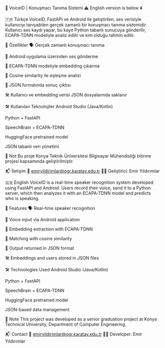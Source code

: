 🎤 VoiceID | Konuşmacı Tanıma Sistemi
⚠️ English version is below ⬇️

🇹🇷 Türkçe
VoiceID, FastAPI ve Android ile geliştirilen, ses verisiyle kullanıcıyı tanıyabilen gerçek zamanlı bir konuşmacı tanıma sistemidir.
Kullanıcı ses kaydı yapar, bu kayıt Python tabanlı sunucuya gönderilir, ECAPA-TDNN modeliyle analiz edilir ve kim olduğu tahmin edilir.

🚀 Özellikler
🗣️ Gerçek zamanlı konuşmacı tanıma

📱 Android uygulama üzerinden ses gönderme

🧠 ECAPA-TDNN modeliyle embedding çıkarma

🧮 Cosine similarity ile eşleşme analizi

📄 JSON formatında sonuç çıktısı

🛠️ Kullanıcı ve embedding verisi JSON dosyalarında saklanır

🛠️ Kullanılan Teknolojiler
Android Studio (Java/Kotlin)

Python + FastAPI

SpeechBrain + ECAPA-TDNN

HuggingFace pretrained model

JSON tabanlı veri yönetimi

📌 Not
Bu proje Konya Teknik Üniversitesi Bilgisayar Mühendisliği bitirme projesi kapsamında geliştirilmiştir.

📬 İletişim
📧 emiryildirimlar@ogr.karatay.edu.tr
👨‍💻 Geliştirici: Emir Yıldırımlar

🇬🇧 English
VoiceID is a real-time speaker recognition system developed using FastAPI and Android.
Users record their voice, send it to a Python server, which then analyzes it with an ECAPA-TDNN model and predicts who is speaking.

🚀 Features
🗣️ Real-time speaker recognition

📱 Voice input via Android application

🧠 Embedding extraction with ECAPA-TDNN

🧮 Matching with cosine similarity

📄 Output returned in JSON format

🛠️ Embeddings and users stored in JSON files

🛠️ Technologies Used
Android Studio (Java/Kotlin)

Python + FastAPI

SpeechBrain + ECAPA-TDNN

HuggingFace pretrained model

JSON-based data management

📌 Note
This project was developed as a senior graduation project at Konya Technical University, Department of Computer Engineering.

📬 Contact
📧 emiryildirimlar@ogr.karatay.edu.tr
👨‍💻 Developer: Emir Yıldırımlar
